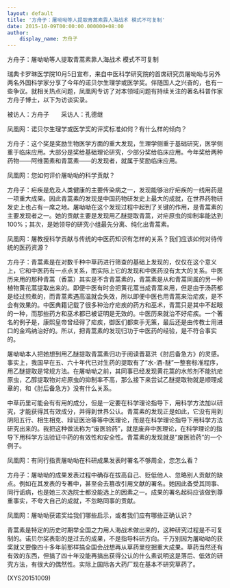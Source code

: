 ```yaml
---
layout: default
title: '方舟子：屠呦呦等人提取青蒿素靠人海战术 模式不可复制'
date: 2015-10-09T00:00:00.000000+08:00
author:
    display_name: 方舟子
---
```


方舟子：屠呦呦等人提取青蒿素靠人海战术 模式不可复制

瑞典卡罗琳医学院10月5日宣布，来自中医科学研究院的首席研究员屠呦呦与另外两名外国科学家分享了今年的诺贝尔生理学或医学奖。伴随国人之兴奋的，也有一些争议。就相关热点问题，凤凰网专访了对本领域问题有持续关注的著名科普作家方舟子博士，以下为访谈实录。

被访人：方舟子　　采访人：孔德继

凤凰网：诺贝尔生理学或医学奖的评奖标准如何？有什么样的倾向？

方舟子：这个奖是奖励生物医学方面的重大发现，生理学侧重于基础研究，医学侧重于临床应用。大部分是奖给基础理论研究，少部分奖给临床应用。今年奖给两种药物——阿维菌素和青蒿素——的发现者，就属于奖励临床应用。

凤凰网：您如何评价屠呦呦的科学贡献？

方舟子：疟疾是危及人类健康的主要传染病之一，发现能够治疗疟疾的一线用药是一项重大成果。因此青蒿素的发现是中国药物研发史上最大的成就，在世界药物研发史上也占有一席之地。屠呦呦在这个发现过程中起到了关键的作用，是青蒿素的主要发现者之一。她的贡献主要是发现用乙醚提取青蒿，对疟原虫的抑制率能达到100%；其次，是她领导的研究小组最先分离、纯化出青蒿素。

凤凰网：屠教授科学贡献与传统的中医药知识有怎样的关系？我们应该如何对待传统的医药资源？

方舟子：青蒿素是在对数千种中草药进行筛查的基础上发现的，仅仅在这个意义上，它和中医药有一点点关系，而实际上它的发现和中医药没有太大的关系。中医历来用的那种青蒿（香蒿）其实是不含青蒿素的，青蒿素是从和青蒿同属的另一种植物黄花蒿提取出来的。即便中医有时会把黄花蒿当成青蒿来用，但是由于汤药都是经过煎煮的，而青蒿素遇高温就会失效，所以即便中医也用青蒿来治疟疾，是不会有效果的。中医典籍记载了很多种治疗疟疾的药方和巫术，青蒿只是其中不起眼的一种，而那些药方和巫术都已被证明是无效的。中医历来就治不好疟疾。一个著名的例子是，康熙皇帝曾经得了疟疾，御医们都束手无策，最后还是由传教士用进口的金鸡纳治好的。所以，把青蒿素的发现归功于中医药的经验，是不符合事实的。

屠呦呦本人把她想到用乙醚提取青蒿素归功于阅读晋葛洪《肘后备急方》的灵感。事实上，我国早在五、六十年代已对生药的提取有了“水-酒-醚”一整套标准程序，用乙醚提取是常规方法。在屠呦呦之前，其同事已经发现黄花蒿的水煎剂不能抗疟原虫，乙醇提取物对疟原虫的抑制率不高，那么接下来尝试乙醚提取物就是顺理成章的，和《肘后备急方》没有什么关系。

中草药里可能会有有用的成分，但是一定要在科学理论指导下，用科学方法加以研究，才能获得其有效成分，并得到世界公认。青蒿素的发现正是如此，它没有用到阴阳五行、相生相克、辩证医治等等中医理论，而是在科学理论指导下用科学方法研究出来的。我把这种做法称为“废医验药”，就是废弃中医理论，在科学理论的指导下用科学方法验证中药的有效性和安全性。青蒿素的发现就是“废医验药”的一个例子。

凤凰网：有同行指责屠呦呦在科研成果发表时署名不够周全，您怎么看？

方舟子：屠呦呦的成果发表过程中确存在拔高自己、贬低他人、忽略别人贡献的缺点。例如在其发表的专著中，甚至会去篡改引用文献的署名。她因此备受其同事、同行诟病，也是她三次选院士都没能选上的因素之一。成果的署名起码应该做到尊重事实，不夸大自己的成就，不忽略同事的贡献。

凤凰网：屠呦呦获诺奖给我们哪些启示，或者我们应有哪些正确认识？

青蒿素是特定的历史时期举全国之力用人海战术做出来的，这种研究过程是不可复制的。诺贝尔奖表彰的是过去的成果，不是指导科研方向。千万别因为屠呦呦的获奖就又要像四十多年前那样搞全国会战想再从草药里挖掘重大成果。草药当然还有有效的东西，但搞了四十年没能再搞出获得公认的什么素说明这是落后、低效的研究方法，有很大的偶然性。实际上国际各大药厂现在基本不研究草药了。

(XYS20151009)

